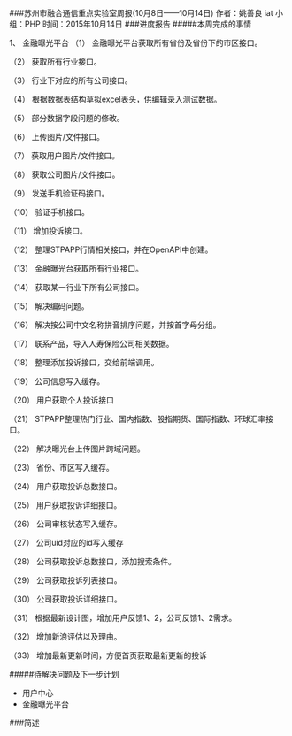 ###苏州市融合通信重点实验室周报(10月8日——10月14日)
	作者：姚善良 iat                   小组：PHP                        时间：2015年10月14日
###进度报告
#####本周完成的事情


1、	金融曝光平台
（1）	金融曝光平台获取所有省份及省份下的市区接口。

（2）	获取所有行业接口。

（3）	行业下对应的所有公司接口。

（4）	根据数据表结构草拟excel表头，供编辑录入测试数据。

（5）	部分数据字段问题的修改。

（6）	上传图片/文件接口。

（7）	获取用户图片/文件接口。

（8）	获取公司图片/文件接口。

（9）	发送手机验证码接口。

（10）	验证手机接口。

（11）	增加投诉接口。

（12）	整理STPAPP行情相关接口，并在OpenAPI中创建。

（13）	金融曝光台获取所有行业接口。

（14）	获取某一行业下所有公司接口。

（15）	解决编码问题。

（16）	解决按公司中文名称拼音排序问题，并按首字母分组。

（17）	联系产品，导入人寿保险公司相关数据。

（18）	整理添加投诉接口，交给前端调用。

（19）	公司信息写入缓存。

（20）	用户获取个人投诉接口

（21）	STPAPP整理热门行业、国内指数、股指期货、国际指数、环球汇率接口。

（22）	解决曝光台上传图片跨域问题。

（23）	省份、市区写入缓存。

（24）	用户获取投诉总数接口。

（25）	用户获取投诉详细接口。

（26）	公司审核状态写入缓存。

（27）	公司uid对应的id写入缓存

（28）	公司获取投诉总数接口，添加搜索条件。

（29）	公司获取投诉列表接口。

（30）	公司获取投诉详细接口。

（31）	根据最新设计图，增加用户反馈1、2，公司反馈1、2需求。

（32）	增加新浪评估以及理由。

（33）	增加最新更新时间，方便首页获取最新更新的投诉

#####待解决问题及下一步计划
* 用户中心
* 金融曝光平台

###简述
